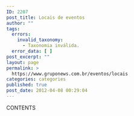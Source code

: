 ```yaml
---
ID: 2207
post_title: Locais de eventos
author: ""
tags:
  errors:
    invalid_taxonomy:
      - Taxonomia inválida.
  error_data: [ ]
post_excerpt: ""
layout: page
permalink: >
  https://www.gruponews.com.br/eventos/locais
categories: categories
published: true
post_date: 2012-04-08 00:29:04
---
```

CONTENTS